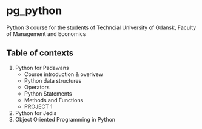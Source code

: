 # pg_python
Python 3 course for the students of Techncial University of Gdansk, Faculty of Management and Economics

## Table of contexts
1. Python for Padawans 
    - Course introduction & overivew
    - Python data structures
    - Operators
    - Python Statements
    - Methods and Functions
    - PROJECT 1
1. Python for Jedis
1. Object Oriented Programming in Python
